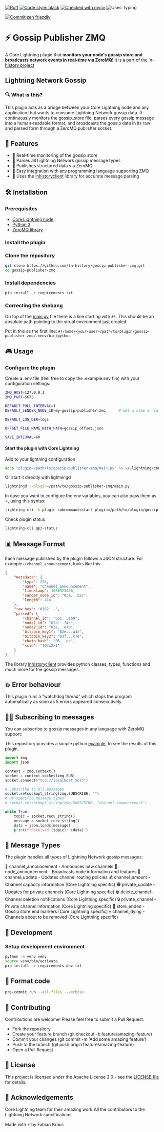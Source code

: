 [![Ruff](https://img.shields.io/endpoint?url=https://raw.githubusercontent.com/astral-sh/ruff/main/assets/badge/v2.json)](https://github.com/astral-sh/ruff)
[![Code style: black](https://img.shields.io/badge/code%20style-black-000000.svg)](https://github.com/psf/black)
[![Checked with mypy](https://img.shields.io/badge/type%20checked-mypy-blue)](http://mypy-lang.org/)
![Uses: typing](https://img.shields.io/badge/uses-typing-blue)

[![Commitizen friendly](https://img.shields.io/badge/commitizen-friendly-brightgreen.svg)](http://commitizen.github.io/cz-cli/)

# ⚡ Gossip Publisher ZMQ
A Core Lightning plugin that **monitors your node's gossip store and broadcasts network events in real-time via ZeroMQ**!
It is a part of the [ln-history project](https://github.com/ln-history)

## Lightning Network Gossip

### 🔍 What is this?
This plugin acts as a bridge between your Core Lightning node and any application that wants to consume Lightning Network gossip data. It continuously monitors the gossip_store file, parses every gossip message into a human-readable format, and broadcasts the gossip data in its raw and parsed form through a ZeroMQ publisher socket.

## 🚀 Features
   - 🔄 Real-time monitoring of the gossip store
   - 🧩 Parses all Lightning Network gossip message types
   - 📡 Publishes structured data via ZeroMQ
   - 🔌 Easy integration with any programming language supporting ZMQ
   - 🧠 Uses the [lnhistoryclient](https://pypi.org/project/lnhistoryclient/) library for accurate message parsing

## 🛠️ Installation

### Prerequisites
   - [Core Lightning node](https://corelightning.org/)
   - [Python 3](https://www.python.org/)
   - [ZeroMQ library](https://zeromq.org/)

### Install the plugin

### Clone the repository
```sh
git clone https://github.com/ln-history/gossip-publisher-zmq.git
cd gossip-publisher-zmq
```

### Install dependencies
```sh
pip install -r requirements.txt
```

### Correcting the shebang
On top of the [main.py](main.py) file there is a line starting with `#!`.
This should be an absolute path pointing to the virual environment just created.

Put in this as the first line: `#!/home/<your-user>/path/to/plugin/gossip-publisher-zmq/.venv/bin/python`

## 🎮 Usage
### Configure the plugin
Create a .env file (feel free to copy the .example.env file) with your configuration settings:
```sh
ZMQ_HOST=127.0.0.1
ZMQ_PORT=5675

DEFAULT_POLL_INTERVAL=1
DEFAULT_SENDER_NODE_ID=my-gossip-publisher-zmq      # Set a name or id for your node that gets attached to every published message

DEFAULT_LOG_DIR=logs

OFFSET_FILE_NAME_WITH_PATH=gossip_offset.json

SAVE_INTERVAL=60
```

#### Start the plugin with Core Lightning

Add to your lightning configuration
```sh
echo "plugin=/path/to/gossip-publisher-zmq/main.py" >> ~/.lightning/config
```

Or start it directly with lightningd
```sh
lightningd --plugin=/path/to/gossip-publisher-zmq/main.py
```

In case you want to configure the env variables, you can also pass them as <key>=<value>, using this syntax:
```sh
lightning-cli -k plugin subcommand=start plugin=/path/to/plugin/gossip-publisher-zmq/main.py zmq-port=5676
```

Check plugin status
```sh
lightning-cli gpz-status
```

## 📊 Message Format
Each message published by the plugin follows a JSON structure. For example a `channel_announcement`, looks like this:

```json
{
    "metadata": {
        "type": 256,
        "name": "channel_announcement",
        "timestamp": 1686923456,
        "sender_node_id": "03a...b2c",
        "length": 414
    },
    "raw_hex": "0102...",
    "parsed": {
        "channel_id": "631...ab9",
        "node1_id": "02d...f4c",
        "node2_id": "03a...e7b",
        "bitcoin_key1": "02e...a4d",
        "bitcoin_key2": "03f...c7e",
        "chain_hash": "06...ee",
        "scid": "103x2x1"
    }
}
```

The library [lnhistoryclient](https://pypi.org/project/lnhistoryclient/) provides python classes, types, functions and much more for the gossip messages.

## 💥 Error behaviour

This plugin runs a "watchdog thread" which stops the program automatically as soon as 5 errors appeared consecutively. 

## 🧙‍♂️ Subscribing to messages
You can subscribe to gossip messages in any language with ZeroMQ support:

This repository provides a simple python [example](./subscriber.py), to see the results of this plugin.

```python
import zmq
import json

context = zmq.Context()
socket = context.socket(zmq.SUB)
socket.connect("tcp://localhost:5675")

# Subscribe to all messages
socket.setsockopt_string(zmq.SUBSCRIBE, "")
# Or specific message types
# socket.setsockopt_string(zmq.SUBSCRIBE, "channel_announcement")

while True:
    topic = socket.recv_string()
    message = socket.recv_string()
    data = json.loads(message)
    print(f"Received {topic}: {data}")
```

## 💬 Message Types
The plugin handles all types of Lightning Network gossip messages:

📢 channel_announcement - Announces new channels
👤 node_announcement - Broadcasts node information and features
🔄 channel_update - Updates channel routing policies
💰 channel_amount - Channel capacity information (Core Lightning specific)
🕵️ private_update - Updates for private channels (Core Lightning specific)
🗑️ delete_channel - Channel deletion notifications (Core Lightning specific)
🔒 private_channel - Private channel information (Core Lightning specific)
🏁 store_ended - Gossip store end markers (Core Lightning specific)
💀 channel_dying - Channels about to be removed (Core Lightning specific)


## 🧪 Development

### Setup development environment
```sh
python -m venv venv
source venv/bin/activate
pip install -r requirements-dev.txt
```

## 🧹 Format code
```sh
pre-commit run --all-files --verbose
```

## 🤝 Contributing
Contributions are welcome! Please feel free to submit a Pull Request.
   - Fork the repository
   - Create your feature branch (git checkout -b feature/amazing-feature)
   - Commit your changes (git commit -m 'Add some amazing feature')
   - Push to the branch (git push origin feature/amazing-feature)
   - Open a Pull Request

## 📜 License
This project is licensed under the Apache License 2.0 - see the [LICENSE file](./LICENSE) for details.

## 🙏 Acknowledgements
Core Lightning team for their amazing work
All the contributors to the Lightning Network specifications


Made with ⚡ by Fabian Kraus